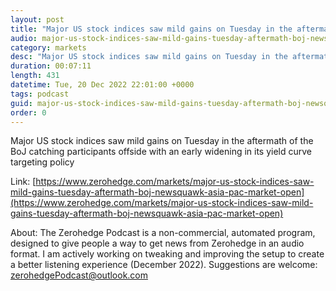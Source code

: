 ```yaml
---
layout: post
title: "Major US stock indices saw mild gains on Tuesday in the aftermath of the BoJ - Newsquawk Asia-Pac Market Open"
audio: major-us-stock-indices-saw-mild-gains-tuesday-aftermath-boj-newsquawk-asia-pac-market-open-0
category: markets
desc: "Major US stock indices saw mild gains on Tuesday in the aftermath of the BoJ catching participants offside with an early widening in its yield curve targeting policy"
duration: 00:07:11
length: 431
datetime: Tue, 20 Dec 2022 22:01:00 +0000
tags: podcast
guid: major-us-stock-indices-saw-mild-gains-tuesday-aftermath-boj-newsquawk-asia-pac-market-open-0
order: 0
---
```

Major US stock indices saw mild gains on Tuesday in the aftermath of the BoJ catching participants offside with an early widening in its yield curve targeting policy

Link: [https://www.zerohedge.com/markets/major-us-stock-indices-saw-mild-gains-tuesday-aftermath-boj-newsquawk-asia-pac-market-open](https://www.zerohedge.com/markets/major-us-stock-indices-saw-mild-gains-tuesday-aftermath-boj-newsquawk-asia-pac-market-open)

About: The Zerohedge Podcast is a non-commercial, automated program, designed to give people a way to get news from Zerohedge in an audio format.  I am actively working on tweaking and improving the setup to create a better listening experience (December 2022).  Suggestions are welcome: [zerohedgePodcast@outlook.com](mailto:zerohedgePodcast@outlook.com)